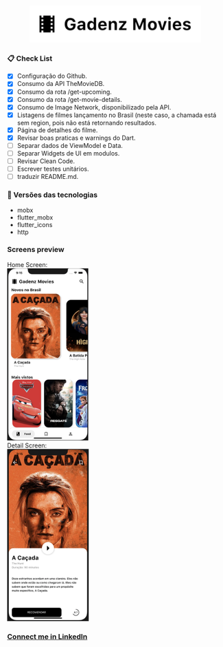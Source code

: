 <p align="center">
<img src="assets/screenshots/logo.png" width="400" />
</p>

### :clipboard: Check List
- [x] Configuração do Github.
- [x] Consumo da API TheMovieDB.
- [x] Consumo da rota /get-upcoming.
- [x] Consumo da rota /get-movie-details.
- [x] Consumo de Image Network, disponibilizado pela API.
- [x] Listagens de filmes lançamento no Brasil (neste caso, a chamada está sem region, pois não está retornando resultados.
- [x] Página de detalhes do filme.
- [x] Revisar boas praticas e warnings do Dart.
- [ ] Separar dados de ViewModel e Data.
- [ ] Separar Widgets de UI em modulos.
- [ ] Revisar Clean Code.
- [ ] Escrever testes unitários.
- [ ] traduzir README.md.

### :electric_plug: Versões das tecnologias

- mobx
- flutter_mobx
- flutter_icons
- http


### Screens preview
Home Screen: <br/>
<img src="assets/screenshots/screen2.png" height="400" /> <br/>
Detail Screen: <br/>
<img src="assets/screenshots/screen1.png" height="400" /> <br/>

### <a href="https://www.linkedin.com/in/fabiano-gadenz-9186b0154/">Connect me in LinkedIn</a>

